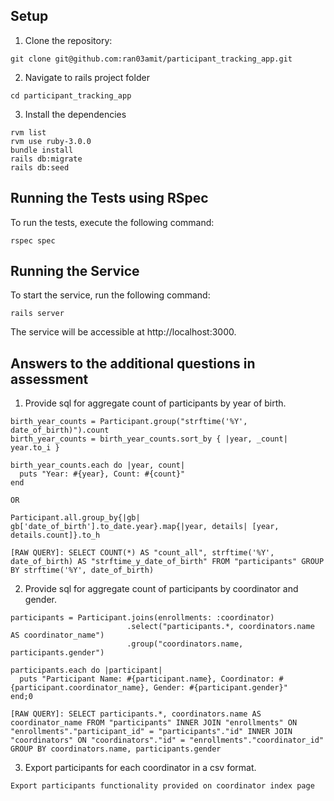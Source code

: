 ## Setup

1. Clone the repository:

```
git clone git@github.com:ran03amit/participant_tracking_app.git
```

2. Navigate to rails project folder

```
cd participant_tracking_app
```

3. Install the dependencies

```
rvm list
rvm use ruby-3.0.0
bundle install
rails db:migrate
rails db:seed
```

## Running the Tests using RSpec

To run the tests, execute the following command:

```
rspec spec
```


## Running the Service

To start the service, run the following command:

```
rails server
```

The service will be accessible at http://localhost:3000.


## Answers to the additional questions in assessment

1. Provide sql for aggregate count of participants by year of birth.
```
birth_year_counts = Participant.group("strftime('%Y', date_of_birth)").count
birth_year_counts = birth_year_counts.sort_by { |year, _count| year.to_i }

birth_year_counts.each do |year, count|
  puts "Year: #{year}, Count: #{count}"
end

OR

Participant.all.group_by{|gb| gb['date_of_birth'].to_date.year}.map{|year, details| [year, details.count]}.to_h

[RAW QUERY]: SELECT COUNT(*) AS "count_all", strftime('%Y', date_of_birth) AS "strftime_y_date_of_birth" FROM "participants" GROUP BY strftime('%Y', date_of_birth)
```

2. Provide sql for aggregate count of participants by coordinator and gender.
```
participants = Participant.joins(enrollments: :coordinator)
                          .select("participants.*, coordinators.name AS coordinator_name")
                          .group("coordinators.name, participants.gender")

participants.each do |participant|
  puts "Participant Name: #{participant.name}, Coordinator: #{participant.coordinator_name}, Gender: #{participant.gender}"
end;0

[RAW QUERY]: SELECT participants.*, coordinators.name AS coordinator_name FROM "participants" INNER JOIN "enrollments" ON "enrollments"."participant_id" = "participants"."id" INNER JOIN "coordinators" ON "coordinators"."id" = "enrollments"."coordinator_id" GROUP BY coordinators.name, participants.gender
```

3. Export participants for each coordinator in a csv format.
```
Export participants functionality provided on coordinator index page
```